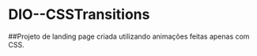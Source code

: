 # DIO--CSSTransitions

##Projeto de landing page criada utilizando animações feitas apenas com CSS.
